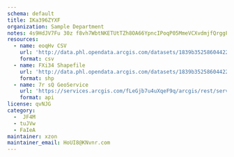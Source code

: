```yaml
---
schema: default
title: IKa396ZYXF 
organization: Sample Department 
notes: 4s9HdJV7Fu 30z f8vh7WbtNKETUtTZh8OA66YpncIPoqP05MmeVCXvdmjfQrggFJxyZsGOiMpDABr3ISRwxLaH4GYcaQ2Le9NE2 
resources:
  - name: eoqHv CSV
    url: 'http://data.phl.opendata.arcgis.com/datasets/1839b35258604422b0b520cbb668df0d_0.csv'
    format: csv
  - name: FXi34 Shapefile
    url: 'http://data.phl.opendata.arcgis.com/datasets/1839b35258604422b0b520cbb668df0d_0.zip'
    format: shp
  - name: 7r sQ GeoService
    url: 'https://services.arcgis.com/fLeGjb7u4uXqeF9q/arcgis/rest/services/Air_Monitoring_Stations/FeatureServer/0/query'
    format: api
license: qvNJG 
category:
  -  JF4M 
  - tuJVw 
  - FaIeA 
maintainer: xzon   
maintainer_email: HoUI8@KNvnr.com
---
```


